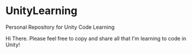 # UnityLearning
Personal Repository for Unity Code Learning

Hi There. Please feel free to copy and share all that I'm learning to code in Unity!
